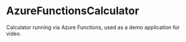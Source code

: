 # AzureFunctionsCalculator
Calculator running via Azure Functions, used as a demo application for video.
